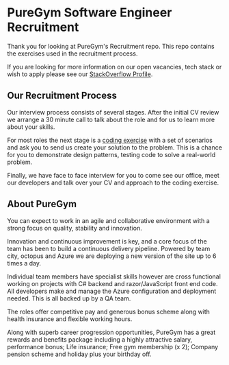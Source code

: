 # PureGym Software Engineer Recruitment

Thank you for looking at PureGym's Recruitment repo. This repo contains the exercises used in the recruitment process.

If you are looking for more information on our open vacancies, tech stack or wish to apply please see our [StackOverflow Profile](https://stackoverflow.com/jobs/companies/puregym).

## Our Recruitment Process
Our interview process consists of several stages. After the initial CV review we arrange a 30 minute call to talk about the role and for us to learn more about your skills.

For most roles the next stage is a [coding exercise](BasketTest.md) with a set of scenarios and ask you to send us create your solution to the problem. This is a chance for you to demonstrate design patterns, testing code to solve a real-world problem.

Finally, we have face to face interview for you to come see our office, meet our developers and talk over your CV and approach to the coding exercise.

## About PureGym
You can expect to work in an agile and collaborative environment with a strong focus on quality, stability and innovation.

Innovation and continuous improvement is key, and a core focus of the team has been to build a continuous delivery pipeline. Powered by team city, octopus and Azure we are deploying a new version of the site up to 6 times a day.

Individual team members have specialist skills however are cross functional working on projects with C# backend and razor/JavaScript front end code. All developers make and manage the Azure configuration and deployment needed. This is all backed up by a QA team. 

The roles offer competitive pay and generous bonus scheme along with health insurance and flexible working hours.

Along with superb career progression opportunities, PureGym has a great rewards and benefits package including a highly attractive salary, performance bonus; Life insurance; Free gym membership (x 2); Company pension scheme and holiday plus your birthday off.
